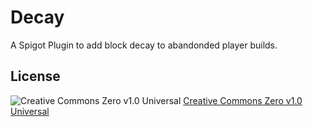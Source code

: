 # Decay
A Spigot Plugin to add block decay to abandonded player builds.

## License
![Creative Commons Zero v1.0 Universal](https://licensebuttons.net/l/zero/1.0/88x31.png)
[Creative Commons Zero v1.0 Universal](LICENSE.txt)

